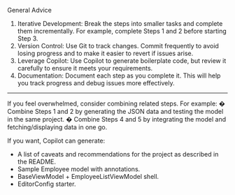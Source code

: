 General Advice

1.	Iterative Development: Break the steps into smaller tasks and complete them incrementally. For example, complete Steps 1 and 2 before starting Step 3.
2.	Version Control: Use Git to track changes. Commit frequently to avoid losing progress and to make it easier to revert if issues arise.
3.	Leverage Copilot: Use Copilot to generate boilerplate code, but review it carefully to ensure it meets your requirements.
4.	Documentation: Document each step as you complete it. This will help you track progress and debug issues more effectively.
---
If you feel overwhelmed, consider combining related steps. For example:
�	Combine Steps 1 and 2 by generating the JSON data and testing the model in the same project.
�	Combine Steps 4 and 5 by integrating the model and fetching/displaying data in one go.

If you want, Copilot can generate:
- A list of caveats and recommendations for the project as described in the README.
- Sample Employee model with annotations.
- BaseViewModel + EmployeeListViewModel shell.
- EditorConfig starter.